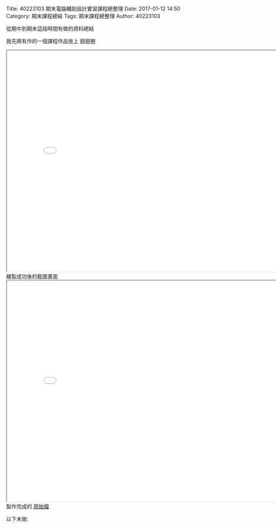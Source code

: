 Title: 40223103 期末電腦輔助設計實習課程總整理
Date: 2017-01-12 14:50
Category: 期末課程總結
Tags: 期末課程總整理
Author: 40223103

從期中到期末這段時間有做的資料總結

<!-- PELICAN_END_SUMMARY -->

我先將有作的一個課程作品放上
甜甜圈
<iframe src="./../data/threejs/20170112.html" width="800" height="600"></iframe>
繪製成功後的截圖畫面
<iframe src="./../data/threejs/甜甜圈.png" width="800" height="600"></iframe>
製作完成的
<a href="./../data/1215/1215.slvs">原始檔</a>

以下未做:
